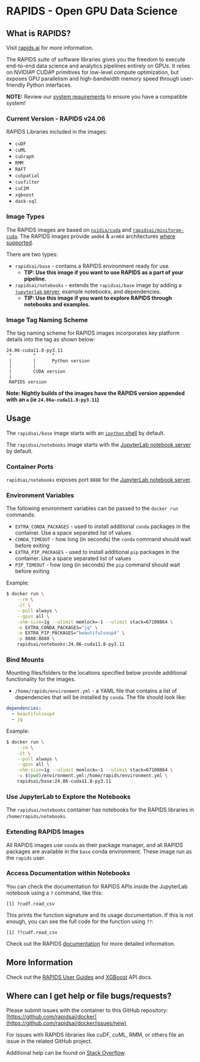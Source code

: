 #  RAPIDS - Open GPU Data Science

## What is RAPIDS?

Visit [rapids.ai](https://rapids.ai) for more information.

The RAPIDS suite of software libraries gives you the freedom to execute end-to-end data science and analytics pipelines entirely on GPUs. It relies on NVIDIA® CUDA® primitives for low-level compute optimization, but exposes GPU parallelism and high-bandwidth memory speed through user-friendly Python interfaces.

**NOTE:** Review our [system requirements](https://docs.rapids.ai/install#system-req) to ensure you have a compatible system!


### Current Version - RAPIDS v24.06

RAPIDS Libraries included in the images:
- `cuDF`
- `cuML`
- `cuGraph`
- `RMM`
- `RAFT`
- `cuSpatial`
- `cuxfilter`
- `cuCIM`
- `xgboost`
- `dask-sql`


### Image Types

The RAPIDS images are based on [`nvidia/cuda`](https://hub.docker.com/r/nvidia/cuda) and [`rapidsai/miniforge-cuda`](https://hub.docker.com/r/rapidsai/miniforge-cuda). The RAPIDS images provide `amd64` & `arm64` architectures [where supported](https://docs.rapids.ai/install#system-req).


There are two types:
- `rapidsai/base` - contains a RAPIDS environment ready for use.
  - **TIP: Use this image if you want to use RAPIDS as a part of your pipeline.**
- `rapidsai/notebooks` - extends the `rapidsai/base` image by adding a [`jupyterlab` server](https://jupyter.org/), example notebooks, and dependencies.
  - **TIP: Use this image if you want to explore RAPIDS through notebooks and examples.**

### Image Tag Naming Scheme

The tag naming scheme for RAPIDS images incorporates key platform details into the tag as shown below:
```
24.06-cuda11.8-py3.11
 ^        ^      ^
 |        |      Python version
 |        |
 |        CUDA version
 |
 RAPIDS version
```

**Note: Nightly builds of the images have the RAPIDS version appended with an `a` (ie `24.06a-cuda11.8-py3.11`)**

## Usage

The `rapidsai/base` image starts with an [`ipython` shell](https://ipython.org/) by default.

The `rapidsai/notebooks` image starts with the [JupyterLab notebook server](https://jupyter.org/) by default.

### Container Ports

`rapidsai/notebooks` exposes port `8888` for the [JupyterLab notebook server](https://jupyter.org/).

### Environment Variables

The following environment variables can be passed to the `docker run` commands:

- `EXTRA_CONDA_PACKAGES` - used to install additional `conda` packages in the container. Use a space separated list of values
- `CONDA_TIMEOUT` - how long (in seconds) the `conda` command should wait before exiting
- `EXTRA_PIP_PACKAGES` - used to install additional `pip` packages in the container. Use a space separated list of values
- `PIP_TIMEOUT` - how long (in seconds) the `pip` command should wait before exiting

Example:

```sh
$ docker run \
    --rm \
    -it \
    --pull always \
    --gpus all \
    -shm-size=1g --ulimit memlock=-1 --ulimit stack=67108864 \
    -e EXTRA_CONDA_PACKAGES="jq" \
    -e EXTRA_PIP_PACKAGES="beautifulsoup4" \
    -p 8888:8888 \
    rapidsai/notebooks:24.06-cuda11.8-py3.11
```

### Bind Mounts

Mounting files/folders to the locations specified below provide additional functionality for the images.

- `/home/rapids/environment.yml` - a YAML file that contains a list of dependencies that will be installed by `conda`. The file should look like:

```yml
dependencies:
  - beautifulsoup4
  - jq
```

Example:

```sh
$ docker run \
    --rm \
    -it \
    --pull always \
    --gpus all \
    -shm-size=1g --ulimit memlock=-1 --ulimit stack=67108864 \
    -v $(pwd)/environment.yml:/home/rapids/environment.yml \
    rapidsai/base:24.06-cuda11.8-py3.11
```

### Use JupyterLab to Explore the Notebooks

The `rapidsai/notebooks` container has notebooks for the RAPIDS libraries in `/home/rapids/notebooks`.

### Extending RAPIDS Images

All RAPIDS images use `conda` as their package manager, and all RAPIDS packages are available in the `base` conda environment. These image run as the `rapids` user.

### Access Documentation within Notebooks

You can check the documentation for RAPIDS APIs inside the JupyterLab notebook using a `?` command, like this:
```
[1] ?cudf.read_csv
```
This prints the function signature and its usage documentation. If this is not enough, you can see the full code for the function using `??`:
```
[1] ??cudf.read_csv
```
Check out the RAPIDS [documentation](https://docs.rapids.ai/) for more detailed information.

## More Information

Check out the [RAPIDS User Guides](https://docs.rapids.ai/user-guide) and [XGBoost](https://xgboost.readthedocs.io/en/latest/) API docs.

## Where can I get help or file bugs/requests?

Please submit issues with the container to this GitHub repository: [https://github.com/rapidsai/docker](https://github.com/rapidsai/docker/issues/new)

For issues with RAPIDS libraries like cuDF, cuML, RMM, or others file an issue in the related GitHub project.

Additional help can be found on [Stack Overflow](https://stackoverflow.com/tags/rapids).
